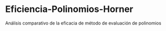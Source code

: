 # Eficiencia-Polinomios-Horner
Análisis comparativo de la eficacia de método de evaluación de polinomios
